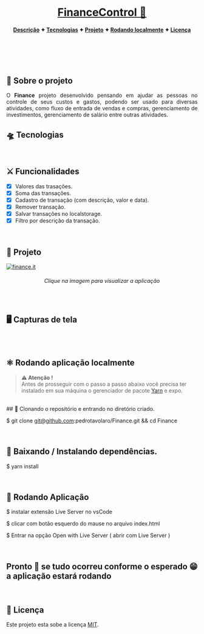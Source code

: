 <p align="center">
  <a href="https://financecontrol.vercel.app">
    <h1 align='center' color='green'>FinanceControl 💸</h1>
  </a>
</p>

<h4 align="center">
  
[Descrição](#desc) ✦ [Tecnologias](#tec) ✦ [Projeto](#Projeto) ✦ [Rodando localmente](#local) ✦ [Licença](#lic)

<br>


<br>

</h4>

<br>

<h2 id="desc">
💟 Sobre o projeto
</h2>

<p align="justify">
O <b>Finance</b> projeto desenvolvido pensando em ajudar as pessoas no controle de seus custos e gastos, podendo ser usado para diversas atividades, como fluxo de entrada de vendas e compras, gerenciamento de investimentos, gerenciamento de salário entre outras atividades.
<br/>

</p>

<h2 id="tec">
🛸 Tecnologias
</h2>


<br>
  
  
<h2>⚔ Funcionalidades</h2>

- [x] Valores das trasações.
- [x] Soma das transações.
- [x] Cadastro de transação (com descrição, valor e data).
- [x] Remover transação.
- [x] Salvar transações no localstorage.
- [x] Filtro por descrição da transação.

<br>

<h2 id="Projeto">
👔 Projeto
</h2>


<a href="https://controlfinance.vercel.app">
<img title="finance.it" src="./public/github/dark.png">
</a>
<span align="center"><h6>Clique na imagem para visualizar a aplicação</h6></span>

<br>

<h2>🖥 Capturas de tela</h2>



<br>


<br>


<h2 id="local">
⚛ Rodando aplicação localmente
</h2>



> **⚠ Atenção !** <br> Antes de prosseguir com o passo a passo abaixo você precisa ter instalado em sua máquina o gerenciador de pacote [Yarn](https://classic.yarnpkg.com/en/docs/install) e expo.

<br>
## 📝 Clonando o repositório e entrando no diretório criado.

$ git clone git@github.com:pedrotavolaro/Finance.git && cd Finance

<br>

## 📝 Baixando / Instalando dependências.

$ yarn install

<br>

## 📝 Rodando Aplicação

$ instalar extensão Live Server no vsCode


$ clicar com botão esquerdo do mause no arquivo index.html 


$ Entrar na opção Open with Live Server ( abrir com Live Server )

<br>

## Pronto 🎉 se tudo ocorreu conforme o esperado 😁 a aplicação estará rodando 

<br>

<h2 id="lic">
📃 Licença
</h2>

Este projeto esta sobe a licença [MIT](./LICENSE).
